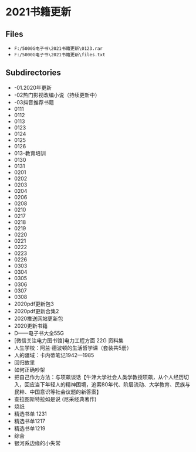 # 2021书籍更新

## Files

- `F:/5000G电子书\2021书籍更新\0123.rar`
- `F:/5000G电子书\2021书籍更新\files.txt`

## Subdirectories

- -01.2020年更新
- -02热门影视改编小说（持续更新中）
- -03抖音推荐书籍
- 0111
- 0112
- 0113
- 0123
- 0124
- 0125
- 0126
- 013-教育培训
- 0130
- 0131
- 0201
- 0202
- 0203
- 0204
- 0206
- 0208
- 0210
- 0217
- 0218
- 0219
- 0220
- 0221
- 0222
- 0223
- 0226
- 0303
- 0304
- 0305
- 0306
- 0307
- 0308
- 2020pdf更新包3
- 2020pdf更新合集2
- 2020推送网站更新包
- 2020更新书籍
- D——电子书大全55G
- [微信关注电力图书馆]电力工程方面 22G 资料集
- 人生学校：阿兰·德波顿的生活哲学课（套装共5册）
- 人的疆域：卡内蒂笔记1942—1985
- 回归故里
- 如何正确吵架
- 把自己作为方法：与项飙谈话【牛津大学社会人类学教授项飙，从个人经历切入，回应当下年轻人的精神困境，追索80年代、阶层流动、大学教育、民族与民粹、中国意识等社会议题的新答案】
- 查拉图斯特拉如是说 (尼采经典著作)
- 烧纸
- 精选书单 1231
- 精选书单1217
- 精选书单1219
- 综合
- 银河系边缘的小失常
